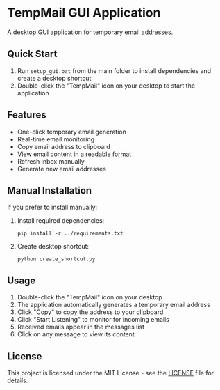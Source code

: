 # TempMail GUI Application

A desktop GUI application for temporary email addresses.

## Quick Start

1. Run `setup_gui.bat` from the main folder to install dependencies and create a desktop shortcut
2. Double-click the "TempMail" icon on your desktop to start the application

## Features

- One-click temporary email generation
- Real-time email monitoring
- Copy email address to clipboard
- View email content in a readable format
- Refresh inbox manually
- Generate new email addresses

## Manual Installation

If you prefer to install manually:

1. Install required dependencies:
   ```
   pip install -r ../requirements.txt
   ```

2. Create desktop shortcut:
   ```
   python create_shortcut.py
   ```

## Usage

1. Double-click the "TempMail" icon on your desktop
2. The application automatically generates a temporary email address
3. Click "Copy" to copy the address to your clipboard
4. Click "Start Listening" to monitor for incoming emails
5. Received emails appear in the messages list
6. Click on any message to view its content

## License

This project is licensed under the MIT License - see the [LICENSE](../LICENSE) file for details.